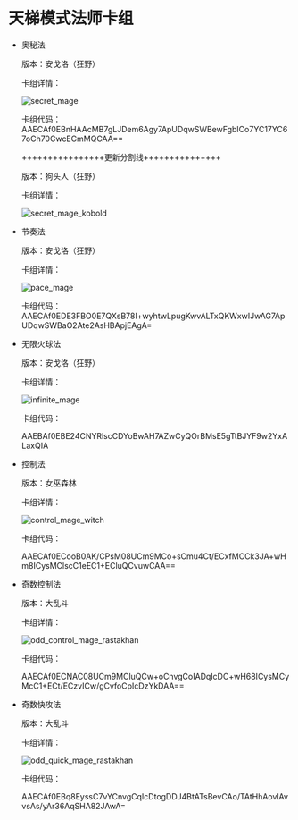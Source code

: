 # 天梯模式法师卡组

- 奥秘法

  版本：安戈洛（狂野）

  卡组详情：

  ![secret_mage](screenshot/secret_mage.png)

  卡组代码：
  AAECAf0EBnHAAcMB7gLJDem6Agy7ApUDqwSWBewFgbICo7YC17YC67oCh70CwcECmMQCAA==

  ++++++++++++++++更新分割线+++++++++++++++

  版本：狗头人（狂野）

  卡组详情：

  ![secret_mage_kobold](screenshot/secret_mage_kobold.png)

- 节奏法

  版本：安戈洛（狂野）

  卡组详情：

  ![pace_mage](screenshot/pace_mage.png)

  卡组代码：AAECAf0EDE3FBO0E7QXsB78I+wyhtwLpugKwvALTxQKWxwIJwAG7ApUDqwSWBaO2Ate2AsHBApjEAgA=

- 无限火球法

  版本：安戈洛（狂野）

  卡组详情：

  ![infinite_mage](screenshot/infinite_mage.png)

  卡组代码：

  AAEBAf0EBE24CNYRlscCDYoBwAH7AZwCyQOrBMsE5gTtBJYF9w2YxALaxQIA

- 控制法

  版本：女巫森林

  卡组详情：

  ![control_mage_witch](screenshot/control_mage_witch.png)

  卡组代码：

  AAECAf0ECooB0AK/CPsM08UCm9MCo+sCmu4Ct/ECxfMCCk3JA+wHm8ICysMClscC1eEC1+ECluQCvuwCAA==

- 奇数控制法

  版本：大乱斗

  卡组详情：

  ![odd_control_mage_rastakhan](screenshot/odd_control_mage_rastakhan.png)

  卡组代码：

  AAECAf0ECNAC08UCm9MCluQCw+oCnvgCoIADqIcDC+wH68ICysMCyMcC1+ECt/ECzvICw/gCvfoCpIcDzYkDAA==

- 奇数快攻法

  版本：大乱斗

  卡组详情：

  ![odd_quick_mage_rastakhan](screenshot/odd_quick_mage_rastakhan.png)

  卡组代码：

  AAECAf0EBq8EyssC7vYCnvgCqIcDtogDDJ4BtATsBevCAo/TAtHhAovlAvvsAs/yAr36AqSHA82JAwA=